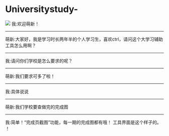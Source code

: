 # Universitystudy-
![](https://github.com/MoGuangYu/Universitystudy-/blob/master/TP/IMG_20191129_094845.jpg)
我:欢迎萌新！
___
萌新:大家好，我是学习时长两年半的个人学习生，喜欢ctrl，请问这个大学习辅助工具怎么用啊？
___
我:请问你们学校是怎么要求的呢？
___
萌新:我们要求可多了啦！
___
我:具体说说
___
萌新:我们学校要查做完的完成图
___
我:简单！“完成页截图”功能，每一期的完成图都有哦！
工具界面是这个样子的。
！[]()
